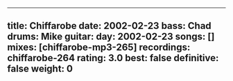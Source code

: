 
---
title: Chiffarobe
date: 2002-02-23
bass:	Chad
drums:	Mike
guitar:	
day: 2002-02-23
songs: []
mixes: [chiffarobe-mp3-265]
recordings: chiffarobe-264
rating: 3.0
best: false
definitive: false
weight: 0
---
